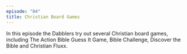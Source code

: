 ```yaml
---
episode: "04"
title: Christian Board Games
---
```


In this episode the Dabblers try out several Christian board games, including The Action Bible Guess It Game, Bible Challenge, Discover the Bible and Christian Fluxx.
